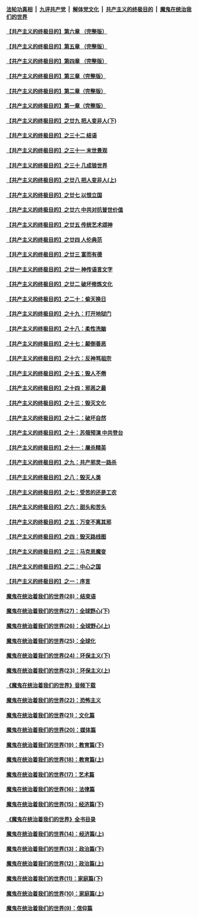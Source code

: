 

####  [法轮功真相](../../../../basic/blob/master/README.md?t=05071331) &nbsp;|&nbsp; [九评共产党](../../../../9ping.md/blob/master/README.md?t=05071331) &nbsp;|&nbsp; [解体党文化](../../../../jtdwh.md/blob/master/README.md?t=05071331)  &nbsp;|&nbsp; [共产主义的终极目的](../../../../gczydzjmd.md/blob/master/README.md?t=05071331) &nbsp;|&nbsp; [魔鬼在统治我们的世界](../../../../mgztzwmdsj.md/blob/master/README.md?t=05071331) 

#### [【共产主义的终极目的】第六章 （完整版）](../pages/nsc422/n11428913.md?t=05071331) 

#### [【共产主义的终极目的】第五章 （完整版）](../pages/nsc422/n11428912.md?t=05071331) 

#### [【共产主义的终极目的】第四章 （完整版）](../pages/nsc422/n11428907.md?t=05071331) 

#### [【共产主义的终极目的】第三章（完整版）](../pages/nsc422/n11428848.md?t=05071331) 

#### [【共产主义的终极目的】第二章（完整版）](../pages/nsc422/n11428831.md?t=05071331) 

#### [【共产主义的终极目的】第一章（完整版）](../pages/nsc422/n11417651.md?t=05071331) 

#### [【共产主义的终极目的】之廿九 把人变非人(下)](../pages/nsc422/n11344140.md?t=05071331) 

#### [【共产主义的终极目的】之三十二 结语](../pages/nsc422/n11360535.md?t=05071331) 

#### [【共产主义的终极目的】之三十一 末世景观](../pages/nsc422/n11351129.md?t=05071331) 

#### [【共产主义的终极目的】之三十 几成狼世界](../pages/nsc422/n11348280.md?t=05071331) 

#### [【共产主义的终极目的】之廿八 把人变非人(上)](../pages/nsc422/n11340492.md?t=05071331) 

#### [【共产主义的终极目的】之廿七 以恨立国](../pages/nsc422/n11336944.md?t=05071331) 

#### [【共产主义的终极目的】之廿六 中共对抗普世价值](../pages/nsc422/n11324785.md?t=05071331) 

#### [【共产主义的终极目的】之廿五 传统艺术颂神](../pages/nsc422/n11296396.md?t=05071331) 

#### [【共产主义的终极目的】之廿四 人伦典范](../pages/nsc422/n11296397.md?t=05071331) 

#### [【共产主义的终极目的】之廿三 富而有德](../pages/nsc422/n11283598.md?t=05071331) 

#### [【共产主义的终极目的】之廿一 神传语言文字](../pages/nsc422/n11263265.md?t=05071331) 

#### [【共产主义的终极目的】之廿二 破坏修炼文化](../pages/nsc422/n11245728.md?t=05071331) 

#### [【共产主义的终极目的】之二十：偷天换日](../pages/nsc422/n11238846.md?t=05071331) 

#### [【共产主义的终极目的】之十九：打开地狱门](../pages/nsc422/n11206376.md?t=05071331) 

#### [【共产主义的终极目的】之十八：柔性洗脑](../pages/nsc422/n11199994.md?t=05071331) 

#### [【共产主义的终极目的】之十七：颠倒善恶](../pages/nsc422/n11179782.md?t=05071331) 

#### [【共产主义的终极目的】之十六：反神骂祖宗](../pages/nsc422/n11166798.md?t=05071331) 

#### [【共产主义的终极目的】之十五：毁人不倦](../pages/nsc422/n11166792.md?t=05071331) 

#### [【共产主义的终极目的】之十四：邪恶之最](../pages/nsc422/n11150249.md?t=05071331) 

#### [【共产主义的终极目的】之十三：毁灭文化](../pages/nsc422/n11135227.md?t=05071331) 

#### [【共产主义的终极目的】之十二：破坏自然](../pages/nsc422/n11135214.md?t=05071331) 

#### [【共产主义的终极目的】之十：苏俄预演 中共登台](../pages/nsc422/n11118424.md?t=05071331) 

#### [【共产主义的终极目的】之十一：屠杀精英](../pages/nsc422/n11118442.md?t=05071331) 

#### [【共产主义的终极目的】之九：共产邪灵一路杀](../pages/nsc422/n11114139.md?t=05071331) 

#### [【共产主义的终极目的】之八：毁灭人类](../pages/nsc422/n11108503.md?t=05071331) 

#### [【共产主义的终极目的】之七：受苦的还是工农](../pages/nsc422/n11101809.md?t=05071331) 

#### [【共产主义的终极目的】之六：甜头和苦头](../pages/nsc422/n11096971.md?t=05071331) 

#### [【共产主义的终极目的】之五：万变不离其邪](../pages/nsc422/n11091285.md?t=05071331) 

#### [【共产主义的终极目的】之四：毁灭路线图](../pages/nsc422/n11086284.md?t=05071331) 

#### [【共产主义的终极目的】之三：马克思魔变](../pages/nsc422/n11061941.md?t=05071331) 

#### [【共产主义的终极目的】之二：中心之国](../pages/nsc422/n11047728.md?t=05071331) 

#### [【共产主义的终极目的】之一：序言](../pages/nsc422/n11086077.md?t=05071331) 

#### [魔鬼在统治着我们的世界(28)：结束语](../pages/nsc422/n10936246.md?t=05071331) 

#### [魔鬼在统治着我们的世界(27)：全球野心(下)](../pages/nsc422/n10928319.md?t=05071331) 

#### [魔鬼在统治着我们的世界(26)：全球野心(上)](../pages/nsc422/n10900318.md?t=05071331) 

#### [魔鬼在统治着我们的世界(25)：全球化](../pages/nsc422/n10788205.md?t=05071331) 

#### [魔鬼在统治着我们的世界(24)：环保主义(下)](../pages/nsc422/n10695307.md?t=05071331) 

#### [魔鬼在统治着我们的世界(23)：环保主义(上)](../pages/nsc422/n10688613.md?t=05071331) 

#### [《魔鬼在统治着我们的世界》音频下载](../pages/nsc422/n10635553.md?t=05071331) 

#### [魔鬼在统治着我们的世界(22)：恐怖主义](../pages/nsc422/n10614727.md?t=05071331) 

#### [魔鬼在统治着我们的世界(21)：文化篇](../pages/nsc422/n10597706.md?t=05071331) 

#### [魔鬼在统治着我们的世界(20)：媒体篇](../pages/nsc422/n10586579.md?t=05071331) 

#### [魔鬼在统治着我们的世界(19)：教育篇(下)](../pages/nsc422/n10564808.md?t=05071331) 

#### [魔鬼在统治着我们的世界(18)：教育篇(上)](../pages/nsc422/n10526970.md?t=05071331) 

#### [魔鬼在统治着我们的世界(17)：艺术篇](../pages/nsc422/n10499093.md?t=05071331) 

#### [魔鬼在统治着我们的世界(16)：法律篇](../pages/nsc422/n10485969.md?t=05071331) 

#### [魔鬼在统治着我们的世界(15)：经济篇(下)](../pages/nsc422/n10469975.md?t=05071331) 

#### [《魔鬼在统治着我们的世界》全书目录](../pages/nsc422/n10464261.md?t=05071331) 

#### [魔鬼在统治着我们的世界(14)：经济篇(上)](../pages/nsc422/n10457370.md?t=05071331) 

#### [魔鬼在统治着我们的世界(13)：政治篇(下)](../pages/nsc422/n10448270.md?t=05071331) 

#### [魔鬼在统治着我们的世界(12)：政治篇(上)](../pages/nsc422/n10444576.md?t=05071331) 

#### [魔鬼在统治着我们的世界(11)：家庭篇(下)](../pages/nsc422/n10440961.md?t=05071331) 

#### [魔鬼在统治着我们的世界(10)：家庭篇(上)](../pages/nsc422/n10435448.md?t=05071331) 

#### [魔鬼在统治着我们的世界(9)：信仰篇](../pages/nsc422/n10432159.md?t=05071331) 

